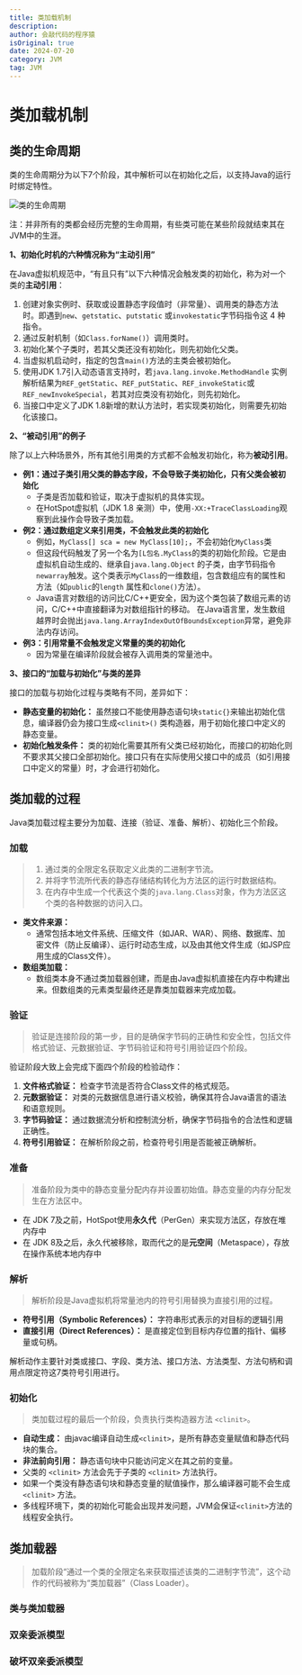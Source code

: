 ```yaml
---
title: 类加载机制
description:
author: 会敲代码的程序猿
isOriginal: true
date: 2024-07-20
category: JVM
tag: JVM
---
```


# 类加载机制

## 类的生命周期

类的生命周期分为以下7个阶段，其中解析可以在初始化之后，以支持Java的运行时绑定特性。

![类的生命周期](https://img.geekyspace.cn/pictures/2024/202407260441081.png)

注：并非所有的类都会经历完整的生命周期，有些类可能在某些阶段就结束其在JVM中的生涯。

**1、初始化时机的六种情况称为“主动引用”**

在Java虚拟机规范中，“有且只有”以下六种情况会触发类的初始化，称为对一个类的**主动引用**：

1. 创建对象实例时、获取或设置静态字段值时（非常量）、调用类的静态方法时。即遇到`new`、`getstatic`、`putstatic`
   或`invokestatic`字节码指令这 4 种指令。
2. 通过反射机制（如`Class.forName()`）调用类时。
3. 初始化某个子类时，若其父类还没有初始化，则先初始化父类。
4. 当虚拟机启动时，指定的包含`main()`方法的主类会被初始化。
5. 使用JDK 1.7引入动态语言支持时，若`java.lang.invoke.MethodHandle`
   实例解析结果为`REF_getStatic`、`REF_putStatic`、`REF_invokeStatic`或`REF_newInvokeSpecial`，若其对应类没有初始化，则先初始化。
6. 当接口中定义了JDK 1.8新增的默认方法时，若实现类初始化，则需要先初始化该接口。

**2、“被动引用”的例子**

除了以上六种场景外，所有其他引用类的方式都不会触发初始化，称为**被动引用**。

* **例1：通过子类引用父类的静态字段，不会导致子类初始化，只有父类会被初始化**
    * 子类是否加载和验证，取决于虚拟机的具体实现。
    * 在HotSpot虚拟机（JDK 1.8 亲测）中，使用`-XX:+TraceClassLoading`观察到此操作会导致子类加载。
* **例2：通过数组定义来引用类，不会触发此类的初始化**
    * 例如，`MyClass[] sca = new MyClass[10];`，不会初始化`MyClass`类
    * 但这段代码触发了另一个名为`[L包名.MyClass`的类的初始化阶段。它是由虚拟机自动生成的、继承自`java.lang.Object`
      的子类，由字节码指令`newarray`触发。这个类表示`MyClass`的一维数组，包含数组应有的属性和方法（如`public`的`length`
      属性和`clone()`方法）。
    * Java语言对数组的访问比C/C++更安全，因为这个类包装了数组元素的访问，C/C++中直接翻译为对数组指针的移动。
      在Java语言里，发生数组越界时会抛出`java.lang.ArrayIndexOutOfBoundsException`异常，避免非法内存访问。
* **例3：引用常量不会触发定义常量的类的初始化**
    * 因为常量在编译阶段就会被存入调用类的常量池中。

**3、接口的“加载与初始化”与类的差异**

接口的加载与初始化过程与类略有不同，差异如下：

* **静态变量的初始化：** 虽然接口不能使用静态语句块`static{}`来输出初始化信息，编译器仍会为接口生成`<clinit>()`
  类构造器，用于初始化接口中定义的静态变量。
* **初始化触发条件：** 类的初始化需要其所有父类已经初始化，而接口的初始化则不要求其父接口全部初始化。接口只有在实际使用父接口中的成员（如引用接口中定义的常量）时，才会进行初始化。

## 类加载的过程

Java类加载过程主要分为加载、连接（验证、准备、解析）、初始化三个阶段。

### 加载

> 1. 通过类的全限定名获取定义此类的二进制字节流。
> 2. 并将字节流所代表的静态存储结构转化为方法区的运行时数据结构。
> 3. 在内存中生成一个代表这个类的`java.lang.Class`对象，作为方法区这个类的各种数据的访问入口。

* **类文件来源：**
    * 通常包括本地文件系统、压缩文件（如JAR、WAR）、网络、数据库、加密文件（防止反编译）、运行时动态生成，以及由其他文件生成（如JSP应用生成的Class文件）。
* **数组类加载：**
    * 数组类本身不通过类加载器创建，而是由Java虚拟机直接在内存中构建出来。但数组类的元素类型最终还是靠类加载器来完成加载。

### 验证

> 验证是连接阶段的第一步，目的是确保字节码的正确性和安全性，包括文件格式验证、元数据验证、字节码验证和符号引用验证四个阶段。

验证阶段大致上会完成下面四个阶段的检验动作：

1. **文件格式验证：** 检查字节流是否符合Class文件的格式规范。
2. **元数据验证：** 对类的元数据信息进行语义校验，确保其符合Java语言的语法和语意规则。
3. **字节码验证：** 通过数据流分析和控制流分析，确保字节码指令的合法性和逻辑正确性。
4. **符号引用验证：** 在解析阶段之前，检查符号引用是否能被正确解析。

### 准备

> 准备阶段为类中的静态变量分配内存并设置初始值。静态变量的内存分配发生在方法区中。

* 在 JDK 7及之前，HotSpot使用**永久代**（PerGen）来实现方法区，存放在堆内存中
* 在 JDK 8及之后，永久代被移除，取而代之的是**元空间**（Metaspace），存放在操作系统本地内存中

### 解析

> 解析阶段是Java虚拟机将常量池内的符号引用替换为直接引用的过程。

* **符号引用（Symbolic References）：** 字符串形式表示的对目标的逻辑引用
* **直接引用（Direct References）：** 是直接定位到目标内存位置的指针、偏移量或句柄。

解析动作主要针对类或接口、字段、类方法、接口方法、方法类型、方法句柄和调用点限定符这7类符号引用进行。

### 初始化

> 类加载过程的最后一个阶段，负责执行类构造器方法 `<clinit>`。

* **自动生成：** 由javac编译自动生成`<clinit>`，是所有静态变量赋值和静态代码块的集合。
* **非法前向引用：** 静态语句块中只能访问定义在其之前的变量。
* 父类的 `<clinit>` 方法会先于子类的 `<clinit>` 方法执行。
* 如果一个类没有静态语句块和静态变量的赋值操作，那么编译器可能不会生成 `<clinit>` 方法。
* 多线程环境下，类的初始化可能会出现并发问题，JVM会保证`<clinit>`方法的线程安全执行。

## 类加载器

> 加载阶段“通过一个类的全限定名来获取描述该类的二进制字节流”，这个动作的代码被称为“类加载器”（Class Loader）。

### 类与类加载器

### 双亲委派模型

### 破坏双亲委派模型